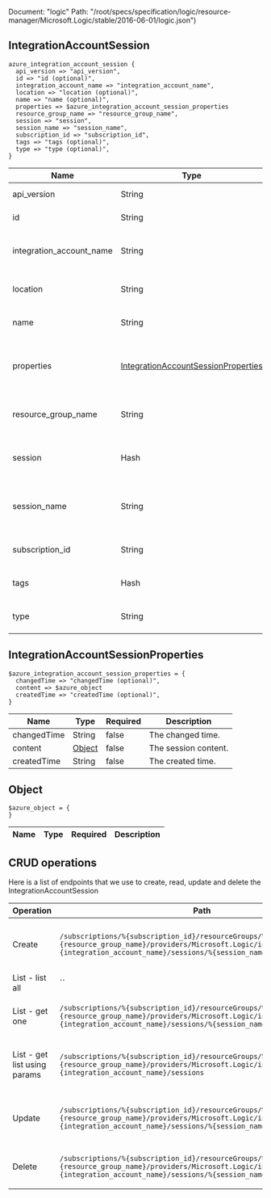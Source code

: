 Document: "logic"
Path: "/root/specs/specification/logic/resource-manager/Microsoft.Logic/stable/2016-06-01/logic.json")

## IntegrationAccountSession

```puppet
azure_integration_account_session {
  api_version => "api_version",
  id => "id (optional)",
  integration_account_name => "integration_account_name",
  location => "location (optional)",
  name => "name (optional)",
  properties => $azure_integration_account_session_properties
  resource_group_name => "resource_group_name",
  session => "session",
  session_name => "session_name",
  subscription_id => "subscription_id",
  tags => "tags (optional)",
  type => "type (optional)",
}
```

| Name        | Type           | Required       | Description       |
| ------------- | ------------- | ------------- | ------------- |
|api_version | String | true | The API version. |
|id | String | false | The resource id. |
|integration_account_name | String | true | The integration account name. |
|location | String | false | The resource location. |
|name | String | false | Gets the resource name. |
|properties | [IntegrationAccountSessionProperties](#integrationaccountsessionproperties) | true | The integration account session properties. |
|resource_group_name | String | true | The resource group name. |
|session | Hash | true | The integration account session. |
|session_name | String | true | The integration account session name. |
|subscription_id | String | true | The subscription id. |
|tags | Hash | false | The resource tags. |
|type | String | false | Gets the resource type. |
        
## IntegrationAccountSessionProperties

```puppet
$azure_integration_account_session_properties = {
  changedTime => "changedTime (optional)",
  content => $azure_object
  createdTime => "createdTime (optional)",
}
```

| Name        | Type           | Required       | Description       |
| ------------- | ------------- | ------------- | ------------- |
|changedTime | String | false | The changed time. |
|content | [Object](#object) | false | The session content. |
|createdTime | String | false | The created time. |
        
## Object

```puppet
$azure_object = {
}
```

| Name        | Type           | Required       | Description       |
| ------------- | ------------- | ------------- | ------------- |



## CRUD operations

Here is a list of endpoints that we use to create, read, update and delete the IntegrationAccountSession

| Operation | Path | Verb | Description | OperationID |
| ------------- | ------------- | ------------- | ------------- | ------------- |
|Create|`/subscriptions/%{subscription_id}/resourceGroups/%{resource_group_name}/providers/Microsoft.Logic/integrationAccounts/%{integration_account_name}/sessions/%{session_name}`|Put|Creates or updates an integration account session.|Sessions_CreateOrUpdate|
|List - list all|``||||
|List - get one|`/subscriptions/%{subscription_id}/resourceGroups/%{resource_group_name}/providers/Microsoft.Logic/integrationAccounts/%{integration_account_name}/sessions/%{session_name}`|Get|Gets an integration account session.|Sessions_Get|
|List - get list using params|`/subscriptions/%{subscription_id}/resourceGroups/%{resource_group_name}/providers/Microsoft.Logic/integrationAccounts/%{integration_account_name}/sessions`|Get|Gets a list of integration account sessions.|Sessions_ListByIntegrationAccounts|
|Update|`/subscriptions/%{subscription_id}/resourceGroups/%{resource_group_name}/providers/Microsoft.Logic/integrationAccounts/%{integration_account_name}/sessions/%{session_name}`|Put|Creates or updates an integration account session.|Sessions_CreateOrUpdate|
|Delete|`/subscriptions/%{subscription_id}/resourceGroups/%{resource_group_name}/providers/Microsoft.Logic/integrationAccounts/%{integration_account_name}/sessions/%{session_name}`|Delete|Deletes an integration account session.|Sessions_Delete|